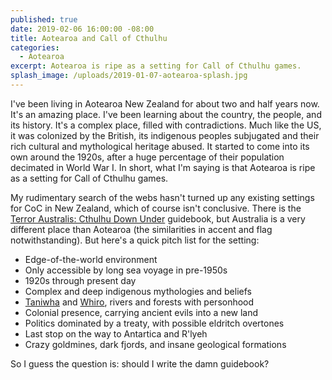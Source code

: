 ```yaml
---
published: true
date: 2019-02-06 16:00:00 -08:00
title: Aotearoa and Call of Cthulhu
categories:
  - Aotearoa
excerpt: Aotearoa is ripe as a setting for Call of Cthulhu games.
splash_image: /uploads/2019-01-07-aotearoa-splash.jpg
---
```

I've been living in Aotearoa New Zealand for about two and half years now. It's an amazing place. I've been learning about the country, the people, and its history. It's a complex place, filled with contradictions. Much like the US, it was colonized by the British, its indigenous peoples subjugated and their rich cultural and mythological heritage abused. It started to come into its own around the 1920s, after a huge percentage of their population decimated in World War I. In short, what I'm saying is that Aotearoa is ripe as a setting for Call of Cthulhu games.

My rudimentary search of the webs hasn't turned up any existing settings for CoC in New Zealand, which of course isn't conclusive. There is the [Terror Australis: Cthulhu Down Under](http://www.drivethrurpg.com/product/1634/Terror-Australis?it=1) guidebook, but Australia is a very different place than Aotearoa (the similarities in accent and flag notwithstanding). But here's a quick pitch list for the setting:

* Edge-of-the-world environment
* Only accessible by long sea voyage in pre-1950s
* 1920s through present day
* Complex and deep indigenous mythologies and beliefs
* [Taniwha](https://en.wikipedia.org/wiki/Taniwha) and [Whiro](https://en.wikipedia.org/wiki/Whiro), rivers and forests with personhood
* Colonial presence, carrying ancient evils into a new land
* Politics dominated by a treaty, with possible eldritch overtones
* Last stop on the way to Antartica and R'lyeh
* Crazy goldmines, dark fjords, and insane geological formations

So I guess the question is: should I write the damn guidebook?